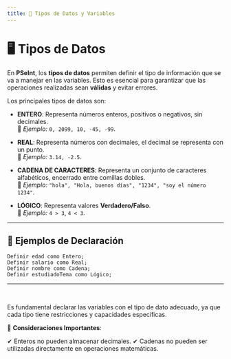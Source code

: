 ```yaml
---
title: 📌 Tipos de Datos y Variables
---
```


# 🖥️ Tipos de Datos  

En **PSeInt**, los **tipos de datos** permiten definir el tipo de información que se va a manejar en las variables. Esto es esencial para garantizar que las operaciones realizadas sean **válidas** y evitar errores.  

Los principales tipos de datos son:  

- **ENTERO**: Representa números enteros, positivos o negativos, sin decimales.  
  📌 *Ejemplo:* `0, 2099, 10, -45, -99`.  

- **REAL**: Representa números con decimales, el decimal se representa con un punto.  
  📌 *Ejemplo:* `3.14, -2.5`.  

- **CADENA DE CARACTERES**: Representa un conjunto de caracteres alfabéticos, encerrado entre comillas dobles.  
  📌 *Ejemplo:* `"hola", "Hola, buenos días", "1234", "soy el número 1234"`.  

- **LÓGICO**: Representa valores **Verdadero/Falso**.  
  📌 *Ejemplo:* `4 > 3`, `4 < 3`.  

---


## 📌 Ejemplos de Declaración  

```
Definir edad como Entero;
Definir salario como Real;
Definir nombre como Cadena;
Definir estudiadoTema como Lógico;
```

---
<br>

Es fundamental declarar las variables con el tipo de dato adecuado, ya que cada tipo tiene restricciones y capacidades específicas.

📌 **Consideraciones Importantes**:

✔ Enteros no pueden almacenar decimales.
✔ Cadenas no pueden ser utilizadas directamente en operaciones matemáticas.